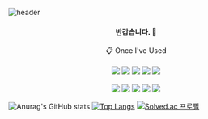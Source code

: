 ![header](https://capsule-render.vercel.app/api?type=cylinder&color=000000&height=150&section=header&text=PRITRAS&fontColor=ffffff&fontSize=70&animation=fadeIn&fontAlignY=55)
<div align="center">
	<h4>반갑습니다. 👋</h4>
 </div>
 
 
<div align="center">
  📋 Once I've Used
</div>
<br />
<div align="center">
	<img src="https://img.shields.io/badge/MySQL-4479A1?style=for-the-badge&logo=MySQL&logoColor=white">
	<img src="https://img.shields.io/badge/github-181717?style=for-the-badge&logo=github&logoColor=white">
	<img src="https://img.shields.io/badge/JavaScript-F7DF1E?style=for-the-badge&logo=JavaScript&logoColor=white">
	<img src="https://img.shields.io/badge/HTML5-E34F26?style=for-the-badge&logo=HTML5&logoColor=white">
	<img src="https://img.shields.io/badge/CSS3-1572B6?style=for-the-badge&logo=CSS3&logoColor=white"> 
	<br><br>
	<img src="https://img.shields.io/badge/.NET-512BD4?style=for-the-badge&logo=dotenv&logoColor=white">
	<img src="https://img.shields.io/badge/MySQL-4479A1?style=for-the-badge&logo=MySQL&logoColor=white">
	<img src="https://img.shields.io/badge/Eclipse-2C2255?style=for-the-badge&logo=Eclipse%20IDE&logoColor=white">
	<img src="https://img.shields.io/badge/github-181717?style=for-the-badge&logo=github&logoColor=white">
	<img src="https://img.shields.io/badge/VSCode-007ACC?style=for-the-badge&logo=VisualStudioCode&logoColor=white">
</div>


![Anurag's GitHub stats](https://github-readme-stats.vercel.app/api?username=primero-pjh&show_icons=true&theme=radical)
[![Top Langs](https://github-readme-stats.vercel.app/api/top-langs/?username=primero-pjh&layout=compact&theme=dracula)](https://github.com/metleeha)
[![Solved.ac 프로필](http://mazassumnida.wtf/api/v2/generate_badge?boj=raffine_adm)](https://solved.ac/raffine_adm)


